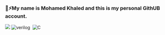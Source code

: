 ###  🦅⚡My name is Mohamed Khaled and this is my personal GithUB account.
<a href="https://www.linkedin.com/in/mohamed-khaled-51144a69/" target="_blank"><img src="https://img.shields.io/badge/-Mohamed%20Khaled-0077B5?style=for-the-badge&logo=Linkedin&logoColor=white"/></a>
![verilog](https://img.shields.io/badge/-verilog-05122A?style=flat&logo=verilog)&nbsp;
![C](https://img.shields.io/badge/-C-05122A?style=flat&logo=C)&nbsp;
<!--
**m7md5303/m7md5303** is a ✨ _special_ ✨ repository because its `README.md` (this file) appears on your GitHub profile.

Here are some ideas to get you started:

- 🔭 I’m currently working on ...
- 🌱 I’m currently learning ...
- 👯 I’m looking to collaborate on ...
- 🤔 I’m looking for help with ...
- 💬 Ask me about ...
- 📫 How to reach me: ...
- 😄 Pronouns: ...
- ⚡ Fun fact: ...
-->
